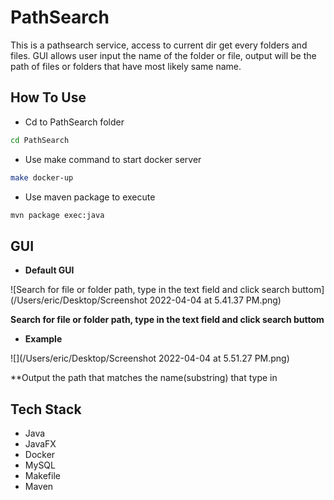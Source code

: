 # PathSearch

This is a pathsearch service, access to current dir get every folders and files. GUI allows user input the name of the folder or file, output will be the path of files or folders that have most likely same name.

## How To Use
- Cd to PathSearch folder
```bash
cd PathSearch
```
- Use make command to start docker server
```bash
make docker-up
```
- Use maven package to execute
```bash
mvn package exec:java
```

## GUI

- **Default GUI**

![Search for file or folder path, type in the text field and click search buttom](/Users/eric/Desktop/Screenshot 2022-04-04 at 5.41.37 PM.png)

**Search for file or folder path, type in the text field and click search buttom**

- **Example**

![](/Users/eric/Desktop/Screenshot 2022-04-04 at 5.51.27 PM.png)

**Output the path that matches the name(substring) that type in

## Tech Stack
- Java
- JavaFX
- Docker
- MySQL
- Makefile
- Maven